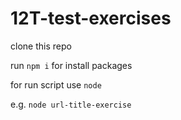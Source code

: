 # 12T-test-exercises
clone this repo

run `npm i` for install packages

for run script use `node`

e.g. `node url-title-exercise`

